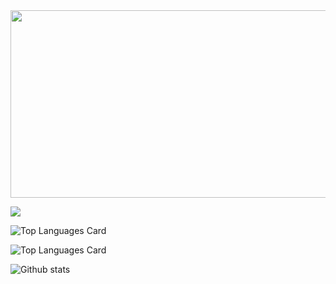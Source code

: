 <div align="center">
  <img src="https://media.giphy.com/media/dWesBcTLavkZuG35MI/giphy.gif" width="600" height="300"/>
</div>

![](https://komarev.com/ghpvc/?username=your-XGavinp&color=blueviolet)

![Top Languages Card](https://github-readme-stats.vercel.app/api/top-langs/?username=XGavinp)

![Top Languages Card](https://github-readme-stats.vercel.app/api/top-langs/?username=XGavinp&layout=compact)

![Github stats](https://github-readme-stats.vercel.app/api?username=XGavinp&theme=lowcontrast&show_icons=true&count_private=true)
